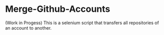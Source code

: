# Merge-Github-Accounts
(Work in Progess) This is a selenium script that transfers all repositories of an account to another.
